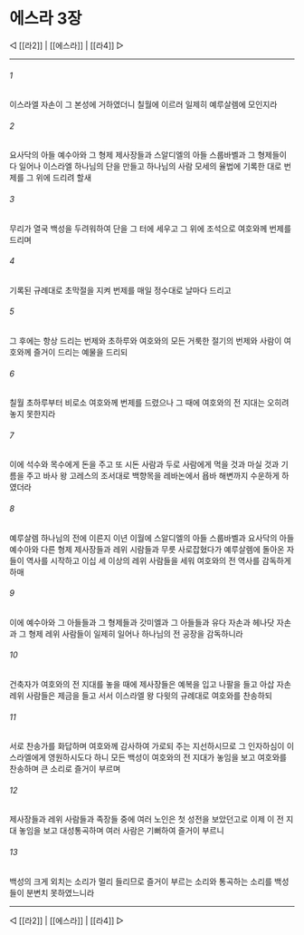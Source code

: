 # 에스라 3장

◁ [[라2]] | [[에스라]] | [[라4]] ▷
***

###### 1
이스라엘 자손이 그 본성에 거하였더니 칠월에 이르러 일제히 예루살렘에 모인지라

###### 2
요사닥의 아들 예수아와 그 형제 제사장들과 스알디엘의 아들 스룹바벨과 그 형제들이 다 일어나 이스라엘 하나님의 단을 만들고 하나님의 사람 모세의 율법에 기록한 대로 번제를 그 위에 드리려 할새

###### 3
무리가 열국 백성을 두려워하여 단을 그 터에 세우고 그 위에 조석으로 여호와께 번제를 드리며

###### 4
기록된 규례대로 초막절을 지켜 번제를 매일 정수대로 날마다 드리고

###### 5
그 후에는 항상 드리는 번제와 초하루와 여호와의 모든 거룩한 절기의 번제와 사람이 여호와께 즐거이 드리는 예물을 드리되

###### 6
칠월 초하루부터 비로소 여호와께 번제를 드렸으나 그 때에 여호와의 전 지대는 오히려 놓지 못한지라

###### 7
이에 석수와 목수에게 돈을 주고 또 시돈 사람과 두로 사람에게 먹을 것과 마실 것과 기름을 주고 바사 왕 고레스의 조서대로 백향목을 레바논에서 욥바 해변까지 수운하게 하였더라

###### 8
예루살렘 하나님의 전에 이른지 이년 이월에 스알디엘의 아들 스룹바벨과 요사닥의 아들 예수아와 다른 형제 제사장들과 레위 시람들과 무릇 사로잡혔다가 예루살렘에 돌아온 자들이 역사를 시작하고 이십 세 이상의 레위 사람들을 세워 여호와의 전 역사를 감독하게 하매

###### 9
이에 예수아와 그 아들들과 그 형제들과 갓미엘과 그 아들들과 유다 자손과 헤나닷 자손과 그 형제 레위 사람들이 일제히 일어나 하나님의 전 공장을 감독하니라

###### 10
건축자가 여호와의 전 지대를 놓을 때에 제사장들은 예복을 입고 나팔을 들고 아삽 자손 레위 사람들은 제금을 들고 서서 이스라엘 왕 다윗의 규례대로 여호와를 찬송하되

###### 11
서로 찬송가를 화답하며 여호와께 감사하여 가로되 주는 지선하시므로 그 인자하심이 이스라엘에게 영원하시도다 하니 모든 백성이 여호와의 전 지대가 놓임을 보고 여호와를 찬송하며 큰 소리로 즐거이 부르며

###### 12
제사장들과 레위 사람들과 족장들 중에 여러 노인은 첫 성전을 보았던고로 이제 이 전 지대 놓임을 보고 대성통곡하며 여러 사람은 기뻐하여 즐거이 부르니

###### 13
백성의 크게 외치는 소리가 멀리 들리므로 즐거이 부르는 소리와 통곡하는 소리를 백성들이 분변치 못하였느니라

***
◁ [[라2]] | [[에스라]] | [[라4]] ▷